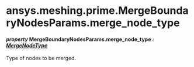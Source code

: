# ansys.meshing.prime.MergeBoundaryNodesParams.merge_node_type

<a id="ansys.meshing.prime.MergeBoundaryNodesParams.merge_node_type"></a>

#### *property* MergeBoundaryNodesParams.merge_node_type *: [MergeNodeType](ansys.meshing.prime.MergeNodeType.md#ansys.meshing.prime.MergeNodeType)*

Type of nodes to be merged.

<!-- !! processed by numpydoc !! -->
